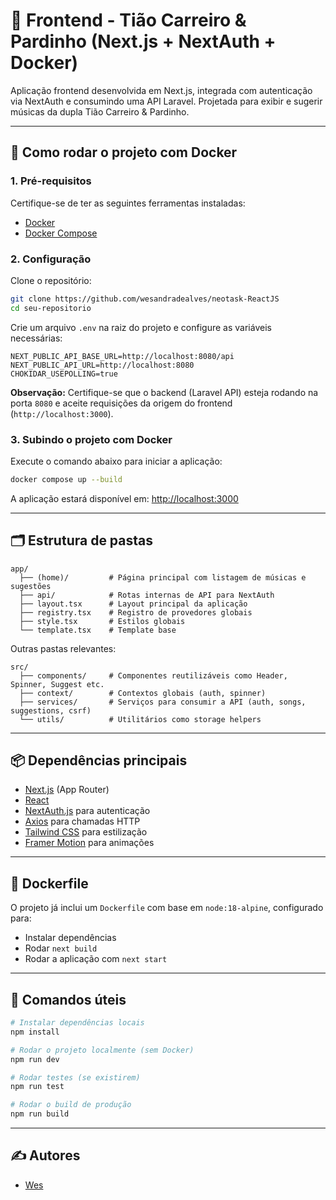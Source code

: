 
# 🎵 Frontend - Tião Carreiro & Pardinho (Next.js + NextAuth + Docker)

Aplicação frontend desenvolvida em Next.js, integrada com autenticação via NextAuth e consumindo uma API Laravel. Projetada para exibir e sugerir músicas da dupla Tião Carreiro & Pardinho.

---

## 🚀 Como rodar o projeto com Docker

### 1. Pré-requisitos

Certifique-se de ter as seguintes ferramentas instaladas:

- [Docker](https://www.docker.com/)
- [Docker Compose](https://docs.docker.com/compose/)

### 2. Configuração

Clone o repositório:

```bash
git clone https://github.com/wesandradealves/neotask-ReactJS
cd seu-repositorio
```

Crie um arquivo `.env` na raiz do projeto e configure as variáveis necessárias:

```
NEXT_PUBLIC_API_BASE_URL=http://localhost:8080/api
NEXT_PUBLIC_API_URL=http://localhost:8080
CHOKIDAR_USEPOLLING=true
```

**Observação:** Certifique-se que o backend (Laravel API) esteja rodando na porta `8080` e aceite requisições da origem do frontend (`http://localhost:3000`).

### 3. Subindo o projeto com Docker

Execute o comando abaixo para iniciar a aplicação:

```bash
docker compose up --build
```

A aplicação estará disponível em: [http://localhost:3000](http://localhost:3000)

---

## 🗂 Estrutura de pastas

```
app/
  ├── (home)/         # Página principal com listagem de músicas e sugestões
  ├── api/            # Rotas internas de API para NextAuth
  ├── layout.tsx      # Layout principal da aplicação
  ├── registry.tsx    # Registro de provedores globais
  ├── style.tsx       # Estilos globais
  └── template.tsx    # Template base
```

Outras pastas relevantes:

```
src/
  ├── components/     # Componentes reutilizáveis como Header, Spinner, Suggest etc.
  ├── context/        # Contextos globais (auth, spinner)
  ├── services/       # Serviços para consumir a API (auth, songs, suggestions, csrf)
  └── utils/          # Utilitários como storage helpers
```

---

## 📦 Dependências principais

- [Next.js](https://nextjs.org/) (App Router)
- [React](https://react.dev/)
- [NextAuth.js](https://next-auth.js.org/) para autenticação
- [Axios](https://axios-http.com/) para chamadas HTTP
- [Tailwind CSS](https://tailwindcss.com/) para estilização
- [Framer Motion](https://www.framer.com/motion/) para animações

---

## 🐳 Dockerfile

O projeto já inclui um `Dockerfile` com base em `node:18-alpine`, configurado para:

- Instalar dependências
- Rodar `next build`
- Rodar a aplicação com `next start`

---

## 📌 Comandos úteis

```bash
# Instalar dependências locais
npm install

# Rodar o projeto localmente (sem Docker)
npm run dev

# Rodar testes (se existirem)
npm run test

# Rodar o build de produção
npm run build
```

---

## ✍️ Autores

- [Wes](https://github.com/wesandradealves)
